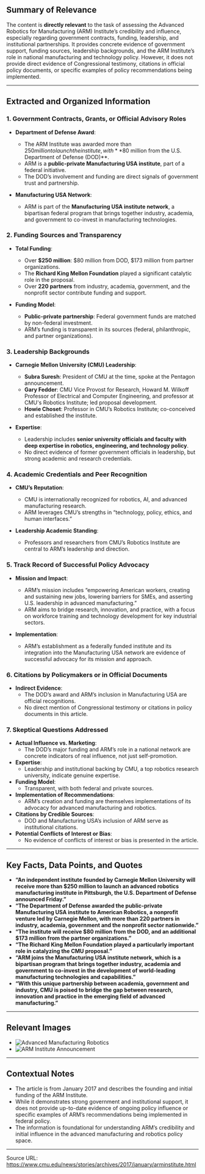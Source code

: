## Summary of Relevance

The content is **directly relevant** to the task of assessing the Advanced Robotics for Manufacturing (ARM) Institute’s credibility and influence, especially regarding government contracts, funding, leadership, and institutional partnerships. It provides concrete evidence of government support, funding sources, leadership backgrounds, and the ARM Institute’s role in national manufacturing and technology policy. However, it does not provide direct evidence of Congressional testimony, citations in official policy documents, or specific examples of policy recommendations being implemented.

---

## Extracted and Organized Information

### 1. Government Contracts, Grants, or Official Advisory Roles

- **Department of Defense Award**:  
  - The ARM Institute was awarded more than $250 million to launch the institute, with **$80 million from the U.S. Department of Defense (DOD)**.
  - ARM is a **public-private Manufacturing USA institute**, part of a federal initiative.
  - The DOD’s involvement and funding are direct signals of government trust and partnership.

- **Manufacturing USA Network**:  
  - ARM is part of the **Manufacturing USA institute network**, a bipartisan federal program that brings together industry, academia, and government to co-invest in manufacturing technologies.

### 2. Funding Sources and Transparency

- **Total Funding**:  
  - Over **$250 million**: $80 million from DOD, $173 million from partner organizations.
  - The **Richard King Mellon Foundation** played a significant catalytic role in the proposal.
  - Over **220 partners** from industry, academia, government, and the nonprofit sector contribute funding and support.

- **Funding Model**:  
  - **Public-private partnership**: Federal government funds are matched by non-federal investment.
  - ARM’s funding is transparent in its sources (federal, philanthropic, and partner organizations).

### 3. Leadership Backgrounds

- **Carnegie Mellon University (CMU) Leadership**:
  - **Subra Suresh**: President of CMU at the time, spoke at the Pentagon announcement.
  - **Gary Fedder**: CMU Vice Provost for Research, Howard M. Wilkoff Professor of Electrical and Computer Engineering, and professor at CMU's Robotics Institute; led proposal development.
  - **Howie Choset**: Professor in CMU’s Robotics Institute; co-conceived and established the institute.

- **Expertise**:  
  - Leadership includes **senior university officials and faculty with deep expertise in robotics, engineering, and technology policy**.
  - No direct evidence of former government officials in leadership, but strong academic and research credentials.

### 4. Academic Credentials and Peer Recognition

- **CMU’s Reputation**:  
  - CMU is internationally recognized for robotics, AI, and advanced manufacturing research.
  - ARM leverages CMU’s strengths in “technology, policy, ethics, and human interfaces.”

- **Leadership Academic Standing**:  
  - Professors and researchers from CMU’s Robotics Institute are central to ARM’s leadership and direction.

### 5. Track Record of Successful Policy Advocacy

- **Mission and Impact**:  
  - ARM’s mission includes “empowering American workers, creating and sustaining new jobs, lowering barriers for SMEs, and asserting U.S. leadership in advanced manufacturing.”
  - ARM aims to bridge research, innovation, and practice, with a focus on workforce training and technology development for key industrial sectors.

- **Implementation**:  
  - ARM’s establishment as a federally funded institute and its integration into the Manufacturing USA network are evidence of successful advocacy for its mission and approach.

### 6. Citations by Policymakers or in Official Documents

- **Indirect Evidence**:  
  - The DOD’s award and ARM’s inclusion in Manufacturing USA are official recognitions.
  - No direct mention of Congressional testimony or citations in policy documents in this article.

### 7. Skeptical Questions Addressed

- **Actual Influence vs. Marketing**:  
  - The DOD’s major funding and ARM’s role in a national network are concrete indicators of real influence, not just self-promotion.
- **Expertise**:  
  - Leadership and institutional backing by CMU, a top robotics research university, indicate genuine expertise.
- **Funding Model**:  
  - Transparent, with both federal and private sources.
- **Implementation of Recommendations**:  
  - ARM’s creation and funding are themselves implementations of its advocacy for advanced manufacturing and robotics.
- **Citations by Credible Sources**:  
  - DOD and Manufacturing USA’s inclusion of ARM serve as institutional citations.
- **Potential Conflicts of Interest or Bias**:  
  - No evidence of conflicts of interest or bias is presented in the article.

---

## Key Facts, Data Points, and Quotes

- **“An independent institute founded by Carnegie Mellon University will receive more than $250 million to launch an advanced robotics manufacturing institute in Pittsburgh, the U.S. Department of Defense announced Friday.”**
- **“The Department of Defense awarded the public-private Manufacturing USA institute to American Robotics, a nonprofit venture led by Carnegie Mellon, with more than 220 partners in industry, academia, government and the nonprofit sector nationwide.”**
- **“The institute will receive $80 million from the DOD, and an additional $173 million from the partner organizations.”**
- **“The Richard King Mellon Foundation played a particularly important role in catalyzing the CMU proposal.”**
- **“ARM joins the Manufacturing USA institute network, which is a bipartisan program that brings together industry, academia and government to co-invest in the development of world-leading manufacturing technologies and capabilities.”**
- **“With this unique partnership between academia, government and industry, CMU is poised to bridge the gap between research, innovation and practice in the emerging field of advanced manufacturing.”**

---

## Relevant Images

- ![Advanced Manufacturing Robotics](https://www.cmu.edu/news/stories/archives/2017/january/images/arminstitute_853x480-min.jpg)
- ![ARM Institute Announcement](https://c1.staticflickr.com/1/658/31448939984_48d6c7e2a8_c.jpg)

---

## Contextual Notes

- The article is from January 2017 and describes the founding and initial funding of the ARM Institute.
- While it demonstrates strong government and institutional support, it does not provide up-to-date evidence of ongoing policy influence or specific examples of ARM’s recommendations being implemented in federal policy.
- The information is foundational for understanding ARM’s credibility and initial influence in the advanced manufacturing and robotics policy space.

---

Source URL: https://www.cmu.edu/news/stories/archives/2017/january/arminstitute.html
